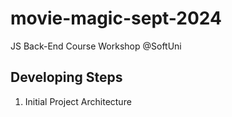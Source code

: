 # movie-magic-sept-2024
JS Back-End Course Workshop @SoftUni


## Developing Steps
 1. Initial Project Architecture
 